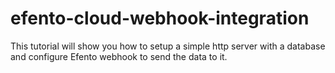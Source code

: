 # efento-cloud-webhook-integration
This tutorial will show you how to setup a simple http server with a database and configure Efento webhook to send the data to it. 
